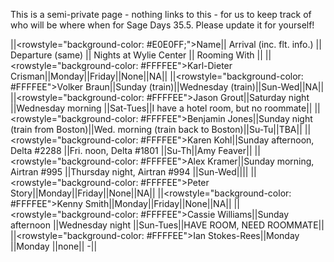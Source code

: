 This is a semi-private page - nothing links to this - for us to keep track of who will be where when for Sage Days 35.5.  Please update it for yourself!

||<rowstyle="background-color: #E0E0FF;">Name|| Arrival (inc. flt. info.) || Departure (same) || Nights at Wylie Center || Rooming With ||
||<rowstyle="background-color: #FFFFEE">Karl-Dieter Crisman||Monday||Friday||None||NA||
||<rowstyle="background-color: #FFFFEE">Volker Braun||Sunday (train)||Wednesday (train)||Sun-Wed||NA||
||<rowstyle="background-color: #FFFFEE">Jason Grout||Saturday night ||Wednesday morning ||Sat-Tues||I have a hotel room, but no roommate||
||<rowstyle="background-color: #FFFFEE">Benjamin Jones||Sunday night (train from Boston)||Wed. morning (train back to Boston)||Su-Tu||TBA||
||<rowstyle="background-color: #FFFFEE">Karen Kohl||Sunday afternoon, Delta #2288 ||Fri. noon, Delta #1801 ||Su-Th||Amy Feaver||
||<rowstyle="background-color: #FFFFEE">Alex Kramer||Sunday morning, Airtran #995 ||Thursday night, Airtran #994 ||Sun-Wed||||
||<rowstyle="background-color: #FFFFEE">Peter Story||Monday||Friday||None||NA||
||<rowstyle="background-color: #FFFFEE">Kenny Smith||Monday||Friday||None||NA||
||<rowstyle="background-color: #FFFFEE">Cassie Williams||Sunday afternoon ||Wednesday night ||Sun-Tues||HAVE ROOM, NEED ROOMMATE||
||<rowstyle="background-color: #FFFFEE">Ian Stokes-Rees||Monday ||Monday ||none|| -||
